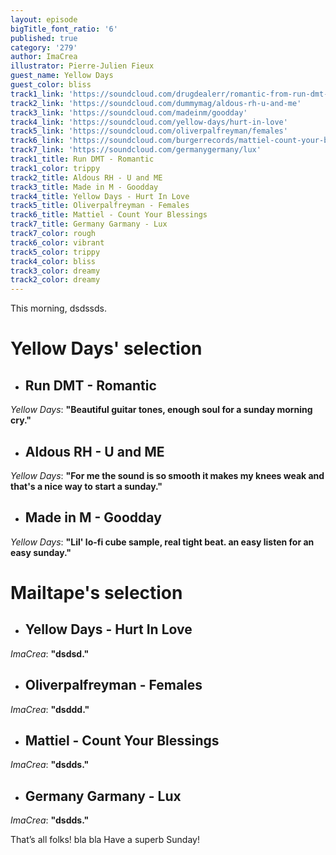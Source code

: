 ```yaml
---
layout: episode
bigTitle_font_ratio: '6'
published: true
category: '279'
author: ImaCrea
illustrator: Pierre-Julien Fieux
guest_name: Yellow Days
guest_color: bliss
track1_link: 'https://soundcloud.com/drugdealerr/romantic-from-run-dmt-dreams'
track2_link: 'https://soundcloud.com/dummymag/aldous-rh-u-and-me'
track3_link: 'https://soundcloud.com/madeinm/goodday'
track4_link: 'https://soundcloud.com/yellow-days/hurt-in-love'
track5_link: 'https://soundcloud.com/oliverpalfreyman/females'
track6_link: 'https://soundcloud.com/burgerrecords/mattiel-count-your-blessings-1'
track7_link: 'https://soundcloud.com/germanygermany/lux'
track1_title: Run DMT - Romantic
track1_color: trippy
track2_title: Aldous RH - U and ME
track3_title: Made in M - Goodday
track4_title: Yellow Days - Hurt In Love
track5_title: Oliverpalfreyman - Females
track6_title: Mattiel - Count Your Blessings
track7_title: Germany Garmany - Lux
track7_color: rough
track6_color: vibrant
track5_color: trippy
track4_color: bliss
track3_color: dreamy
track2_color: dreamy
---
```

<p id="introduction">This morning, dsdssds.</p>


# **Yellow Days' selection**

+ ## Run DMT - Romantic
_Yellow Days_: **"**Beautiful guitar tones, enough soul for a sunday morning cry.**"**

+ ## Aldous RH - U and ME
_Yellow Days_: **"**For me the sound is so smooth it makes my knees weak and that's a nice way to start a sunday.**"**

+ ## Made in M - Goodday
_Yellow Days_: **"**Lil' lo-fi cube sample, real tight beat. an easy listen for an easy sunday.**"**


# Mailtape's selection

+ ## Yellow Days - Hurt In Love
_ImaCrea_: **"**dsdsd.**"**  

+ ## Oliverpalfreyman - Females
_ImaCrea_: **"**dsddd.**"**

+ ## Mattiel - Count Your Blessings
_ImaCrea_: **"**dsdds.**"**

+ ## Germany Garmany - Lux
_ImaCrea_: **"**dsdds.**"**


<p id="outroduction">That’s all folks! bla bla Have a superb Sunday!</p>
